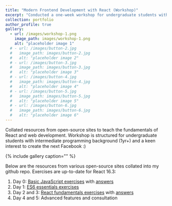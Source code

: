 ```yaml
---
title: "Modern Frontend Development with React (Workshop)"
excerpt: "Conducted a one-week workshop for undergraduate students with intermediate programming background."
collection: portfolio
author_profile: true
gallery:
  - url: /images/workshop-1.png
    image_path: images/workshop-1.png
    alt: "placeholder image 1"
  # - url: /images/button-2.jpg
  #   image_path: images/button-2.jpg
  #   alt: "placeholder image 2"
  # - url: /images/button-3.jpg
  #   image_path: images/button-3.jpg
  #   alt: "placeholder image 3"
  # - url: /images/button-4.jpg
  #   image_path: images/button-4.jpg
  #   alt: "placeholder image 4"
  # - url: /images/button-5.jpg
  #   image_path: images/button-5.jpg
  #   alt: "placeholder image 5"
  # - url: /images/button-6.jpg
  #   image_path: images/button-6.jpg
  #   alt: "placeholder image 6"
---
```


 Collated resources from open-source sites to teach the fundamentals of React and web development. Workshop is structured for undergraduate students with intermediate programming background (1yr+) and a keen interest to create the next Facebook :)

{% include gallery caption="" %}

Below are the resources from various open-source sites collated into my github repo. Exercises are up-to-date for React 16.3:
1. Day 0: [Basic JavaScript exercises](https://github.com/PandaRider/JavaScript-Crash-Course) with [answers](https://github.com/PandaRider/JavaScript-Ans)
2. Day 1: [ES6 essentials exercises](https://github.com/PandaRider/Day1-ES6)
3. Day 2 and 3: [React fundamentals exercises](https://github.com/PandaRider/React-IAP-workshop) with [answers](https://github.com/PandaRider/React-Answer-Examples)
4. Day 4 and 5: Advanced features and consultation
